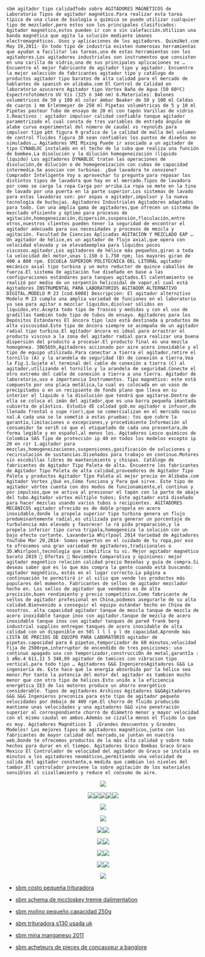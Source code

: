 
```
sbm agitador tipo calidadTodo sobre AGITADORES MAGNÉTICOS de Laboratorio Tipos de agitador magnético.Para realizar esta tarea típica de una clase de biología o química se puede utilizar cualquier tipo de mezclador,pero estos son los principales clasificados: Agitador magnético,estos pueden ir con o sin calefacción.Utilizan una banda magnética que agita la solución mediante imanes electromagnéticos. Usos y aplicaciones de los agitadores. QuimiNet.com May 19,2011· En todo tipo de industria existen numerosas herramientas que ayudan a facilitar las tareas,una de estas herramientas son los agitadores.Los agitadores industriales son instrumentos que consisten en una carilla de vidrio,una de sus principales aplicaciones se … Encuentre el mejor fabricante de agitador tipo y agitador. Encuentre la mejor selección de fabricantes agitador tipo y catálogo de productos agitador tipo baratos de alta calidad para el mercado de hablantes de spanish en alibaba.com El Control de Calidad en laboratorio azucarero Agitador tipo Vortex Baño de Agua (50 60ºC) Espectrofotómetro UV Vis (325 ó 340 nm) 6.Materiales: Balones volumétricos de 50 y 100 ml color ámbar Beaker de 50 y 100 ml Celdas de cuarzo 1 mm Erlenmeyer de 250 ml Pipetas volumétricas de 5 y 10 ml Pipetas pasteur Tubo de ensayo de 20 ml con tapón Varillas de vidrio 1.Reactivos : agitador impulsor calidad confiable tanque agitador parametrizado el cual consta de tres variables de entrada ángulo de alabe curva experimental del número de caudal vs reynolds para impulsor tipo pbt figura 9 grafica de la calidad de malla del volumen de control fluidos figura 30 sean confiables los puntos de diseños no simulados.… Agitadores VMI Mixing Puede ir asociado a un agitador de tipo CYNABLOC instalado en el techo de la cuba que realiza una función de bombeo.La disolución y la dilución homogeneización (líquido líquido) Los agitadores DYNABLOC tratan las operaciones de disolución,de dilución o de homogeneización con cubas de capacidad intermedia.Se asocian con turbinas. ¿Qué lavadora te conviene? Comprador Inteligente Voy a aprovechar tu pregunta para repasar los distintos tipos de lavadora que hay en el mercado.Tipos de lavadora por como se carga la ropa Carga por arriba.La ropa se mete en la tina de lavado por una puerta en la parte superior.Los sistemas de lavado para estas lavadoras son: por aspas o agitador,impulsor y la nueva tecnología de burbujas. Agitadores Industriales Agitadores adaptados para todo. Con una amplia gama de agitadores,que ofrecen un sistema de mezclado eficiente y óptimo para procesos de agitación,homogeneización,dispersión,suspensión,floculación,entre otros,nuestros clientes pueden tener la seguridad de encontrar el agitador adecuado para sus necesidades y procesos de mezcla y agitación. Facultad De Ciencias Aplicadas AGITACION Y MEZCLADO EAP … Un agitador de hélice,es un agitador de flujo axial,que opera con velocidad elevada y se elevadaemplea para líquidos pocos viscosos.agitador,Los agitadores de hélice más pequeños,giran a toda la velocidad del motor,unas 1.150 ó 1.750 rpm; los mayores giran de 400 a 800 rpm. ESCUELA SUPERIOR POLITÉCNICA DEL LITORAL agitador mecánico axial tipo turbina y un moto reductor de quince caballos de fuerza.El sistema de agitación fue diseñado en base a las configuraciones estándares para tanques agitados.El calentamiento se realizó por medio de un serpentín helicoidal de vapor,el cual está Agitadores INSTRUMENTAL PARA LABORATORIOS AGITADOR ALTERNATIVO DIGITAL.MODELO M 23 [cod.6008] Descripción: El agitador alternitivo Modelo M 23 cumple una amplia variedad de funciones en el laboratorio ya sea para agitar o mezclar líquidos,disolver sólidos en líquidos,etc.Acepta todo tipo de frascos y medidas y con el uso de gradillas también todo tipo de tubos de ensayo. Agitadores para los Depósitos Estándares El áncora tipo lazo está destinada a productos de alta viscosidad.Este tipo de áncora siempre se acompaña de un agitador radial tipo turbina.El agitador áncora es ideal para arrastrar el producto viscoso a la zona del agitador radial para realizar una buena dispersión del producto a procesar.El producto final es una mezcla homogénea. 306565h,Agitadores accionado por aire acero inoxidable y el tipo de equipo utilizado.Para conectar a tierra el agitador,retire el tornillo (A) y la arandela de seguridad (B) de conexión a tierra.Vea la Fig.1.Sujete el terminal del cable de conexión a tierra (C) al agitador,utilizando el tornillo y la arandela de seguridad.Conecte el otro extremo del cable de conexión a tierra a una tierra. Agitador de laboratorio,uso e importancia Instrumentos. Tipo magnético: este está compuesto por una placa metálica,la cual es colocada en un vaso de precipitados o en un recipiente de fondo plano que lleva en su interior el líquido o la disolución que tendrá que agitarse.Dentro de ella se coloca el imán del agitador,que es una barra pequeña imantada cubierta de plástico. Estudio dE calidad gob.mx agitador o infusor,de llenado frontal o supe rior),que se comercializan en el mercado nacio nal.A cada una se le sometió a estas pruebas: tos que cubre la garantía,limitaciones o excepciones,y procedimiento Información al consumidor Se veriﬁ có que el etiquetado de cada una presentara,de forma legible y en español,al menos los. Agitadores Lesco quimicos de Colombia SAS Tipo de protección ip 40 en todos los modelos excepto ip 20 en rzr 1.agitador para mezclas,homogeneizaciones,suspensiones,gasificación de soluciones y recirculación de sustancias.Diseñados para trabajo en continuo.Motores sin escobillas libres de mantenimiento y chispas. Catálogo de fabricantes de Agitador Tipo Paleta de alta. Encuentre los fabricantes de Agitador Tipo Paleta de alta calidad,proveedores de Agitador Tipo Paleta y productos Agitador Tipo Paleta al mejor precio en Alibaba.com Agitador Vortex ¿Qué es,Cómo funciona y Para qué sirve. Este tipo de agitador vórtex cuenta con dos modos de funcionamiento,el continuo y por impulsos,que se activa al presionar el tapón con la parte de abajo del tubo.Agitador vórtex múltiple tubos; Este agitador está diseñado para hacer mezclas usando varios tubos o recipientes. AGITADORES MECÁNICOS agitador ofrecido es de doble propela en acero inoxidable,donde la propela superior tipo turbina genera un flujo predominantemente radial,es utilizada para generar un porcentaje de turbulencia más elevado y favorecer la rá pida preparación,y la propela inferior tipo curva tripala,homogeneiza la solución con un bajo efecto cortante. Lavandería Whirlpool 2014 Variedad de Agitadores YouTube Mar 29,2014· Somos expertos en el cuidado de tu ropa,por eso te ofrecemos una gran variedad de agitadores,tradicionales o 3D.Whirlpool,tecnología que simplifica tu vi. Mejor agitador magnético barato 2019 🥇 Ofertas 🥇 Noviembre Comparativa y opiniones: mejor agitador magnético relación calidad precio Reseñas y guía de compra.Si deseas saber qué es lo que más compra la gente cuando está buscando: agitador magnético… estás en el lugar correcto.La página a continuación te permitirá ir al sitio que vende los productos más populares del momento. Fabricantes de sellos de agitador mezclador hecho en. Los sellos de agitador que vendemos es de alta precisión,buen rendimiento y precio competitivo.Como fabricante de sellos de agitador profesional en China,podemos asegurarle de su alta calidad.Bienvenido a conseguir el equipo estándar hecho en China de nosotros. alta capacidad agitador tanque de mezcla tanque de mezcla de acero inoxidable tanque inox con agitador.tanque de mezcla de acero inoxidable tanque inox con agitador tanques de pared frank berg industrial supplies entregan tanques de acero inoxidable de alta calidad con un disponible en 50l l l l y l de capacidad.Aprende más LISTA DE PRECIOS DE EQUIPO PARA LABORATORIO agitador de pipetas.capacidad para 6 pipetas,temporizador de 60 minutos,velocidad fija de 2500rpm,interruptor de encendido de tres posiciones: uso continuo apagado uso con temporizador,construcciÓn de metal,garantÍa : 1 aÑo.4 611,11 5 348,89 agitador de tamices con vibracion tipo vertical.para todo tipo … Agitadores G&G IngenierosAgitadores G&G La ingeniería de. Esto hace que la energía absorbida por la hélice sea menor.Por tanto la potencia del motor del agitador es tambien mucho menor que con otro tipo de hélices.Esto unido a la eficiencia energética IE3 de los motores produce un ahorro energético considerable. Tipos de agitadores Archivos Agitadores G&GAgitadores G&G G&G Ingenieros preconiza para este tipo de agitador pequeño velocidades por debajo de 400 rpm.El chorro de fluido producido mantiene unas velocidades y una agitadores G&G vino penetración superior al correspondiente chorro de diámetro menor y mayor velocidad con el mismo caudal en ambos.Además se cizalla menos el fluido lo que es muy. Agitadores Magnéticos 】 ¡Grandes descuentos y Grandes Modelos! Los mejores tipos de agitadores magnéticos,junto con los fabricantes de mayor calidad del mercado,se juntan en nuestra web.Donde te ofrecemos productos de la más alta calidad y sobre todo hechos para durar en el tiempo. Agitadores Graco Bombas Graco Graco Mexico El Controlador de velocidad del agitador de Graco se instala en minutos a los agitadores neumáticos,permitiendo una velocidad de salida del agitador constante,a medida que cambian los niveles del tambor.El controlador previene la sobre agitación de los materiales sensibles al cizallamiento y reduce el consumo de aire. 
```

<div align="center">

<a href="https://es-crusher.shibang-china.com/github&k=sbm+agitador+tipo+calidad"><img src="https://static.shibang-china.com/es/crusher/logo.jpg"></a>

<a href="https://es-crusher.shibang-china.com/github&k=sbm+agitador+tipo+calidad"><img src="https://static.shibang-china.com/es/crusher/index.jpg"></a><a href="https://es-crusher.shibang-china.com/material.htmlgithub&k=sbm+agitador+tipo+calidad"><img src="https://static.shibang-china.com/es/crusher/material.jpg"></a><a href="https://es-crusher.shibang-china.com/application.htmlgithub&k=sbm+agitador+tipo+calidad"><img src="https://static.shibang-china.com/es/crusher/application.jpg"></a><a href="https://es-crusher.shibang-china.com/aboutus.htmlgithub&k=sbm+agitador+tipo+calidad"><img src="https://static.shibang-china.com/es/crusher/aboutus.jpg"></a><a href="https://es-crusher.shibang-china.com/contact.htmlgithub&k=sbm+agitador+tipo+calidad"><img src="https://static.shibang-china.com/es/crusher/contact.jpg"></a>

<a href="https://es-crusher.shibang-china.com/github&k=sbm+agitador+tipo+calidad"><img src="https://static.shibang-china.com/es/crusher/banner.jpg"></a>

<a href="https://swt.shibang-china.com/github&k=sbm+agitador+tipo+calidad"><img src="https://static.shibang-china.com/es/crusher/text.jpg"></a>

<a href="https://swt.shibang-china.com/github&k=sbm+agitador+tipo+calidad"><img src="https://static.shibang-china.com/es/crusher/chat.jpg"></a><a href="https://es-crusher.shibang-china.com/contact.htmlgithub&k=sbm+agitador+tipo+calidad"><img src="https://static.shibang-china.com/es/crusher/message.jpg"></a>

<a href="https://es-crusher.shibang-china.com/products/pe.htmlgithub&k=sbm+agitador+tipo+calidad"><img src="https://static.shibang-china.com/es/crusher/pe.jpg"></a><a href="https://es-crusher.shibang-china.com/products/pf.htmlgithub&k=sbm+agitador+tipo+calidad"><img src="https://static.shibang-china.com/es/crusher/pf.jpg"></a>

<a href="https://es-crusher.shibang-china.com/products/hpt.htmlgithub&k=sbm+agitador+tipo+calidad"><img src="https://static.shibang-china.com/es/crusher/hpt.jpg"></a><a href="https://es-crusher.shibang-china.com/products/vsi.htmlgithub&k=sbm+agitador+tipo+calidad"><img src="https://static.shibang-china.com/es/crusher/vsi.jpg"></a>

<a href="https://es-crusher.shibang-china.com/products/klv.htmlgithub&k=sbm+agitador+tipo+calidad"><img src="https://static.shibang-china.com/es/crusher/klv.jpg"></a><a href="https://es-crusher.shibang-china.com/products/portable.htmlgithub&k=sbm+agitador+tipo+calidad"><img src="https://static.shibang-china.com/es/crusher/portable.jpg"></a>

<a href="https://swt.shibang-china.com/github&k=sbm+agitador+tipo+calidad"><img src="https://static.shibang-china.com/es/crusher/case.jpg"></a>

</div>


* [sbm costo pequeña trituradora](sbm%20costo%20peque%C3%B1a%20trituradora.md)

* [sbm schema de mccloskey tremie dalimentation](sbm%20schema%20de%20mccloskey%20tremie%20dalimentation.md)

* [sbm molino pequeño capacidad 250g](sbm%20molino%20peque%C3%B1o%20capacidad%20250g.md)

* [sbm trituradora s130 usada uk](sbm%20trituradora%20s130%20usada%20uk.md)

* [sbm mina manganeso 2011](sbm%20mina%20manganeso%202011.md)

* [sbm acheteurs de pieces de concasseur a banglore](sbm%20acheteurs%20de%20pieces%20de%20concasseur%20a%20banglore.md)